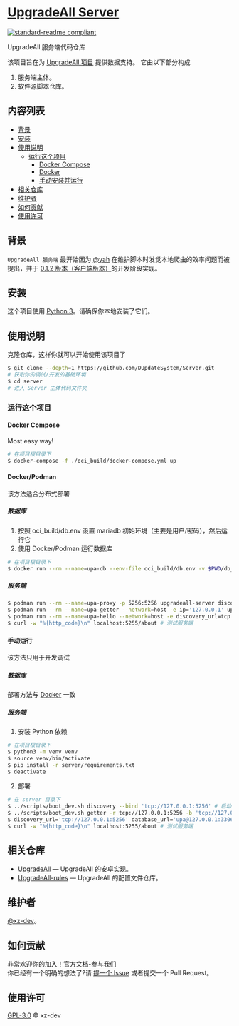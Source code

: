 # [UpgradeAll Server](https://github.com/DUpdateSystem/Server)

[![standard-readme compliant](https://img.shields.io/badge/readme%20style-standard-brightgreen.svg?style=flat-square)](https://github.com/RichardLitt/standard-readme)

UpgradeAll 服务端代码仓库

该项目旨在为 [UpgradeAll 项目](https://github.com/DUpdateSystem/UpgradeAll) 提供数据支持。
它由以下部分构成

1. 服务端主体。
2. 软件源脚本仓库。

## 内容列表

- [背景](#背景)
- [安装](#安装)
- [使用说明](#使用说明)
  - [运行这个项目](#运行这个项目)
    - [Docker Compose](#docker-compose)
    - [Docker](#dockerpodman)
    - [手动安装并运行](#手动运行)
- [相关仓库](#相关仓库)
- [维护者](#维护者)
- [如何贡献](#如何贡献)
- [使用许可](#使用许可)

## 背景

`UpgradeAll 服务端` 最开始因为 [@yah](https://github.com/wangxiaoerYah) 在维护脚本时发觉本地爬虫的效率问题而被提出，并于 [0.1.2 版本（客户端版本）](https://github.com/DUpdateSystem/UpgradeAll/releases/tag/0.1.2-rc.2)的开发阶段实现。

## 安装

这个项目使用 [Python 3](https://www.python.org/)。请确保你本地安装了它们。

## 使用说明

克隆仓库，这样你就可以开始使用该项目了

```sh
$ git clone --depth=1 https://github.com/DUpdateSystem/Server.git
# 获取你的调试/开发的基础环境
$ cd server
# 进入 Server 主体代码文件夹
```

### 运行这个项目

#### Docker Compose

Most easy way!

```sh
# 在项目根目录下
$ docker-compose -f ./oci_build/docker-compose.yml up
```

#### Docker/Podman

该方法适合分布式部署

##### 数据库

1. 按照 oci_build/db.env 设置 mariadb 初始环境（主要是用户/密码），然后运行它
2. 使用 Docker/Podman 运行数据库

```sh
# 在项目根目录下
$ docker run --rm --name=upa-db --env-file oci_build/db.env -v $PWD/db_data/:/var/lib/mysql -p 3306:3306 mariadb
```
##### 服务端
```sh
$ podman run --rm --name=upa-proxy -p 5256:5256 upgradeall-server discovery --bind 'tcp://0.0.0.0:5256' # 启动服务发现
$ podman run --rm --name=upa-getter --network=host -e ip='127.0.0.1' upgradeall-server getter -r 'tcp://127.0.0.1:5256' -b 'tcp://0.0.0.0:(5257)' -db 'upa@127.0.0.1:3306' # 启动后端
$ podman run --rm --name=upa-hello --network=host -e discovery_url=tcp://127.0.0.1:5256 -e database_url=upa@127.0.0.1:3306 upgradeall-server hello # 启动 API 前端
$ curl -w "%{http_code}\n" localhost:5255/about # 测试服务端
```

#### 手动运行

该方法只用于开发调试

##### 数据库
部署方法与 [Docker](#数据库) 一致

##### 服务端

1. 安装 Python 依赖

```sh
# 在项目根目录下
$ python3 -m venv venv
$ source venv/bin/activate
$ pip install -r server/requirements.txt
$ deactivate
```

2. 部署

```sh
# 在 server 目录下
$ ../scripts/boot_dev.sh discovery --bind 'tcp://127.0.0.1:5256' # 启动服务发现
$ ../scripts/boot_dev.sh getter -r tcp://127.0.0.1:5256 -b 'tcp://127.0.0.1:(5257)' -db 'upa@127.0.0.1:3306' # 启动后端
$ discovery_url='tcp://127.0.0.1:5256' database_url='upa@127.0.0.1:3306' ../scripts/boot_dev.sh hello # 启动 API 前端
$ curl -w "%{http_code}\n" localhost:5255/about # 测试服务端
```

## 相关仓库

- [UpgradeAll](https://github.com/DUpdateSystem/UpgradeAll) — UpgradeAll 的安卓实现。
- [UpgradeAll-rules](https://github.com/DUpdateSystem/UpgradeAll-rules) — UpgradeAll 的配置文件仓库。

## 维护者

[@xz-dev](https://github.com/xz-dev)。

## 如何贡献

非常欢迎你的加入！[官方文档-参与我们](https://upgradeall.now.sh/joinus/)  
你已经有一个明确的想法了?请 [提一个 Issue](https://github.com/DUpdateSystem/Server/issues/new/choose) 或者提交一个 Pull Request。

## 使用许可

[GPL-3.0](LICENSE) © xz-dev

